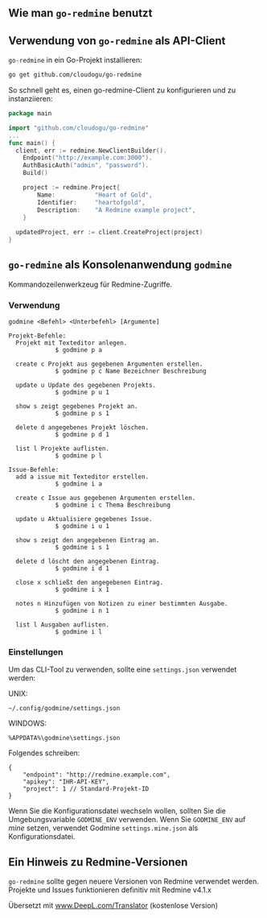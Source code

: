 ## Wie man `go-redmine` benutzt

## Verwendung von `go-redmine` als API-Client

`go-redmine` in ein Go-Projekt installieren:

```bash
go get github.com/cloudogu/go-redmine
```

So schnell geht es, einen go-redmine-Client zu konfigurieren und zu instanziieren:

```go
package main

import "github.com/cloudogu/go-redmine"
...
func main() {
  client, err := redmine.NewClientBuilder().
    Endpoint("http://example.com:3000").
  	AuthBasicAuth("admin", "password").
  	Build()

	project := redmine.Project{
		Name:           "Heart of Gold",
		Identifier:     "heartofgold",
		Description:    "A Redmine example project",
	}
  
  updatedProject, err := client.CreateProject(project)
}
```

## `go-redmine` als Konsolenanwendung `godmine`

Kommandozeilenwerkzeug für Redmine-Zugriffe.

### Verwendung

    godmine <Befehl> <Unterbefehl> [Argumente]
    
    Projekt-Befehle:
      Projekt mit Texteditor anlegen.
                 $ godmine p a
    
      create c Projekt aus gegebenen Argumenten erstellen.
                 $ godmine p c Name Bezeichner Beschreibung
    
      update u Update des gegebenen Projekts.
                 $ godmine p u 1
    
      show s zeigt gegebenes Projekt an.
                 $ godmine p s 1
    
      delete d angegebenes Projekt löschen.
                 $ godmine p d 1
    
      list l Projekte auflisten.
                 $ godmine p l
    
    Issue-Befehle:
      add a issue mit Texteditor erstellen.
                 $ godmine i a
    
      create c Issue aus gegebenen Argumenten erstellen.
                 $ godmine i c Thema Beschreibung
    
      update u Aktualisiere gegebenes Issue.
                 $ godmine i u 1
    
      show s zeigt den angegebenen Eintrag an.
                 $ godmine i s 1
    
      delete d löscht den angegebenen Eintrag.
                 $ godmine i d 1
    
      close x schließt den angegebenen Eintrag.
                 $ godmine i x 1
    
      notes n Hinzufügen von Notizen zu einer bestimmten Ausgabe.
                 $ godmine i n 1
    
      list l Ausgaben auflisten.
                 $ godmine i l

### Einstellungen

Um das CLI-Tool zu verwenden, sollte eine `settings.json` verwendet werden:

UNIX:

    ~/.config/godmine/settings.json

WINDOWS:

    %APPDATA%\godmine\settings.json

Folgendes schreiben:

    {
    	"endpoint": "http://redmine.example.com",
    	"apikey": "IHR-API-KEY",
    	"project": 1 // Standard-Projekt-ID
    }

Wenn Sie die Konfigurationsdatei wechseln wollen, sollten Sie die Umgebungsvariable `GODMINE_ENV` verwenden.
Wenn Sie `GODMINE_ENV` auf *mine* setzen, verwendet Godmine `settings.mine.json` als Konfigurationsdatei.

## Ein Hinweis zu Redmine-Versionen

`go-redmine` sollte gegen neuere Versionen von Redmine verwendet werden. Projekte und Issues funktionieren definitiv mit Redmine v4.1.x

Übersetzt mit www.DeepL.com/Translator (kostenlose Version)